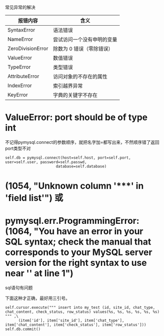 常见异常的解决

| 报错内容          | 含义                       |
| ----------------- | -------------------------- |
| SyntaxError       | 语法错误                   |
| NameError         | 尝试访问一个没有申明的变量 |
| ZeroDivisionError | 除数为 0 错误（零除错误）  |
| ValueError        | 数值错误                   |
| TypeError         | 类型错误                   |
| AttributeError    | 访问对象的不存在的属性     |
| IndexError        | 索引越界异常               |
| KeyError          | 字典的关键字不存在         |

# ValueError: port should be of type int	

不记得pymysql.connect的参数顺序，就把名字加=都写出来，不然顺序错了返回port类型不对

```
self.db = pymysql.connect(host=self.host, port=self.port, user=self.user, password=self.passwd,
                       database=self.database)
```

# (1054, "Unknown column '***' in 'field list'") 或

# pymysql.err.ProgrammingError: (1064, "You have an error in your SQL syntax; check the manual that corresponds to your MySQL server version for the right syntax to use near '' at line 1")

sql语句有问题

下面这种才正确，最好用三引号。

```
self.cursor.execute(""" insert into my_test (id, site_id, chat_type, chat_content, check_status, row_status) values(%s, %s, %s, %s, %s, %s) """ ,\
      (item['id'], item['site_id'], item['chat_type'], item['chat_content'], item['check_status'], item['row_status']))
self.db.commit()
```

